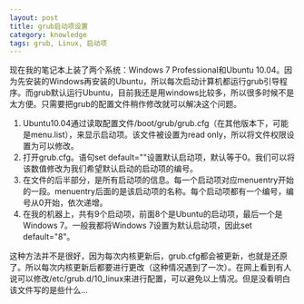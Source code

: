 ```yaml
---
layout: post
title: grub启动项设置
category: knowledge
tags: grub, Linux, 启动项  
---
```


现在我的笔记本上装了两个系统：Windows 7 Professional和Ubuntu 10.04。因为先安装的Windows再安装的Ubuntu，所以每次启动计算机都运行grub引导程序。而grub默认运行Ubuntu，目前我还是用windows比较多，所以很多时候不是太方便。只需要把grub的配置文件稍作修改就可以解决这个问题。

1. Ubuntu10.04通过读取配置文件/boot/grub/grub.cfg（在其他版本下，可能是menu.list），来显示启动项。该文件被设置为read only，所以将文件权限设置为可以修改。
2. 打开grub.cfg。语句set default=""设置默认启动项，默认等于0。我们可以将该数值修改为我们希望默认启动的启动项的编号。
3. 在文件的后半部分，是所有启动项的信息。每一个启动项对应menuentry开始的一段。menuentry后面的是该启动项的名称。每个启动项都有一个编号，编号从0开始，依次递增。
4. 在我的机器上，共有9个启动项，前面8个是Ubuntu的启动项，最后一个是Windows 7。一般我都将Windows 7设置为默认启动项，因此set default="8"。

这种方法并不是很好，因为每次内核更新后，grub.cfg都会被更新，也就是还原了。所以每次内核更新后都要进行更改（这种情况遇到了一次）。在网上看到有人说可以修改/etc/grub.d/10_linux来进行配置，可以避免以上情况。但是没看明白该文件写的是些什么...
